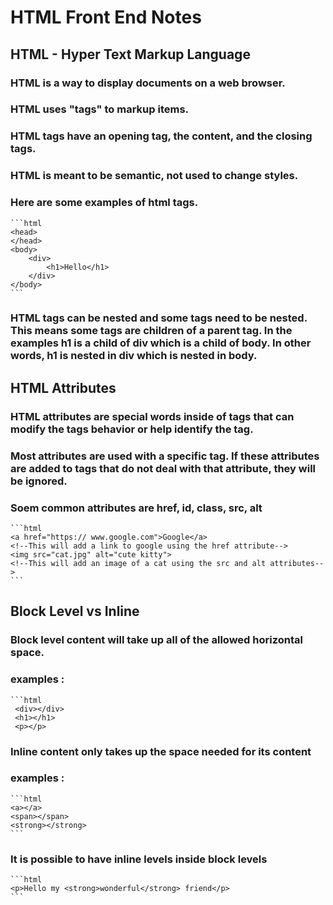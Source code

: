 # HTML Front End Notes


## HTML - Hyper Text Markup Language
### HTML is a way to display documents on a web browser.
### HTML uses "tags" to markup items. 
### HTML tags have an opening tag, the content, and the closing tags.
### HTML is meant to be semantic, not used to change styles.
### Here are some examples of html tags.
    ```html
    <head>
    </head>
    <body>
        <div>
            <h1>Hello</h1>
        </div>
    </body>
    ```

### HTML tags can be nested and some tags need to be nested. This means some tags are children of a parent tag. In the examples h1 is a child of div which is a child of body. In other words, h1 is nested in div which is nested in body.

## HTML Attributes
### HTML attributes are special words inside of tags that can modify the tags behavior or help identify the tag.
### Most attributes are used with a specific tag. If these attributes are added to tags that do not deal with that attribute, they will be ignored.
### Soem common attributes are href, id, class, src, alt 
    ```html
    <a href="https:// www.google.com">Google</a>
    <!--This will add a link to google using the href attribute-->
    <img src="cat.jpg" alt="cute kitty">
    <!--This will add an image of a cat using the src and alt attributes-->
    ```
## Block Level vs Inline
### Block level content will take up all of the allowed horizontal space.
### examples :
    ```html
     <div></div> 
     <h1></h1>
     <p></p>
### Inline content only takes up the space needed for its content
### examples : 
    ```html
    <a></a>
    <span></span>
    <strong></strong>
    ```
### It is possible to have inline levels inside block levels
    ```html
    <p>Hello my <strong>wonderful</strong> friend</p>
    ```



